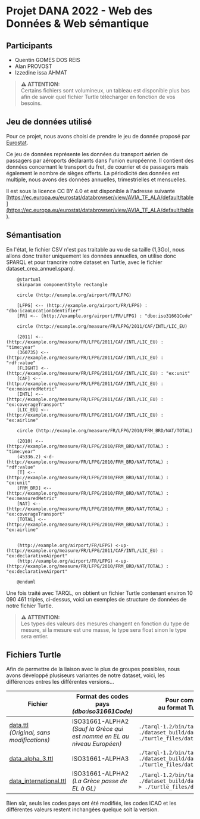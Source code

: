 # Projet DANA 2022 - Web des Données & Web sémantique

## Participants
- Quentin GOMES DOS REIS
- Alan PROVOST
- Izzedine issa AHMAT

> **:warning: ATTENTION:**\
>  Certains fichiers sont volumineux, un tableau est disponible plus bas afin de savoir quel fichier Turtle télécharger en fonction de vos besoins. 

## Jeu de données utilisé
Pour ce projet, nous avons choisi de prendre le jeu de donnée proposé par [Eurostat](https://ec.europa.eu/eurostat/fr/).

Ce jeu de données représente les données du transport aérien de passagers par aéroports déclarants dans l'union européenne.
Il contient des données concernant le transport du fret, de courrier et de passagers mais également le nombre de sièges offerts.
La périodicité des données est multiple, nous avons des données annuelles, trimestrielles et mensuelles.

Il est sous la licence CC BY 4.0 et est disponible à l'adresse suivante [https://ec.europa.eu/eurostat/databrowser/view/AVIA_TF_ALA/default/table](https://ec.europa.eu/eurostat/databrowser/view/AVIA_TF_ALA/default/table).

## Sémantisation
En l'état, le fichier CSV n'est pas traitable au vu de sa taille (1,3Go), nous allons donc traiter uniquement les données annuelles, on utilise donc SPARQL et pour trancrire notre dataset en Turtle, avec le fichier dataset_crea_annuel.sparql.

```plantuml
    @startuml
    skinparam componentStyle rectangle

    circle (http://example.org/airport/FR/LFPG)

    [LFPG] <-- (http://example.org/airport/FR/LFPG) : "dbo:icaoLocationIdentifier"
    [FR] <-- (http://example.org/airport/FR/LFPG) : "dbo:iso31661Code"

    circle (http://example.org/measure/FR/LFPG/2011/CAF/INTL/LIC_EU)

    (2011) <-- (http://example.org/measure/FR/LFPG/2011/CAF/INTL/LIC_EU) : "time:year"
    (360735) <-- (http://example.org/measure/FR/LFPG/2011/CAF/INTL/LIC_EU) : "rdf:value"
    [FLIGHT] <-- (http://example.org/measure/FR/LFPG/2011/CAF/INTL/LIC_EU) : "ex:unit"
    [CAF] <-- (http://example.org/measure/FR/LFPG/2011/CAF/INTL/LIC_EU) : "ex:measuredMetric"
    [INTL] <-- (http://example.org/measure/FR/LFPG/2011/CAF/INTL/LIC_EU) : "ex:coverageTransport"
    [LIC_EU] <-- (http://example.org/measure/FR/LFPG/2011/CAF/INTL/LIC_EU) : "ex:airline"

    circle (http://example.org/measure/FR/LFPG/2010/FRM_BRD/NAT/TOTAL)

    (2010) <-- (http://example.org/measure/FR/LFPG/2010/FRM_BRD/NAT/TOTAL) : "time:year"
    (45336.2) <-d- (http://example.org/measure/FR/LFPG/2010/FRM_BRD/NAT/TOTAL) : "rdf:value"
    [T] <-- (http://example.org/measure/FR/LFPG/2010/FRM_BRD/NAT/TOTAL) : "ex:unit"
    [FRM_BRD] <-- (http://example.org/measure/FR/LFPG/2010/FRM_BRD/NAT/TOTAL) : "ex:measuredMetric"
    [NAT] <-- (http://example.org/measure/FR/LFPG/2010/FRM_BRD/NAT/TOTAL) : "ex:coverageTransport"
    [TOTAL] <-- (http://example.org/measure/FR/LFPG/2010/FRM_BRD/NAT/TOTAL) : "ex:airline"


    (http://example.org/airport/FR/LFPG) <-up- (http://example.org/measure/FR/LFPG/2011/CAF/INTL/LIC_EU) : "ex:declarativeAirport"
    (http://example.org/airport/FR/LFPG) <-up- (http://example.org/measure/FR/LFPG/2010/FRM_BRD/NAT/TOTAL) : "ex:declarativeAirport"

    @enduml
```

Une fois traité avec TARQL, on obtient un fichier Turtle contenant environ 10 090 461 triples, ci-dessus, voici un exemples de structure de données de notre fichier Turtle.

> **:warning: ATTENTION:**\
>  Les types des valeurs des mesures changent en fonction du type de mesure, si la mesure est une masse, le type sera float sinon le type sera entier. 


## Fichiers Turtle

Afin de permettre de la liaison avec le plus de groupes possibles, nous avons développé plusiseurs variantes de notre dataset, voici, les différences entres les différentes versions...

| Fichier     | Format des codes pays <br> *(dbo:iso31661Code)*| Pour commande pour "re-compiler " <br> au format Turtle depuis la racine du projet |
| ----------- | ---------------------------------------------- | ------------------------------------------------------ |
| [data.ttl](https://gitlab.univ-nantes.fr/E192263G/semantic-project/-/blob/183ec1f6f15696e1e985498166004800ab2bbb1d/Turtle%20files/data.ttl) <br> *(Original, sans modifications)* | ISO31661-ALPHA2 <br> *(Sauf la Grèce qui est nommé en EL au niveau Européen)* | ```./tarql-1.2/bin/tarql --dedup 10000000  ./dataset_build/dataset_creation_original.sparql > ./turtle_files/data.ttl``` |
| [data_alpha_3.ttl](https://gitlab.univ-nantes.fr/E192263G/semantic-project/-/blob/183ec1f6f15696e1e985498166004800ab2bbb1d/Turtle%20files/data_alpha_3.ttl) | ISO31661-ALPHA3 | ```./tarql-1.2/bin/tarql --dedup 10000000  ./dataset_build/dataset_creation_alpha3.sparql > ./turtle_files/data_alpha_3.ttl``` |
| [data_international.ttl](https://gitlab.univ-nantes.fr/E192263G/semantic-project/-/blob/183ec1f6f15696e1e985498166004800ab2bbb1d/Turtle%20files/data_international.ttl) | ISO31661-ALPHA2 <br> *(La Grèce passe de EL à GL)* | ```./tarql-1.2/bin/tarql --dedup 10000000  ./dataset_build/dataset_creation_international.sparql > ./turtle_files/data_international.ttl``` |

Bien sûr, seuls les codes pays ont été modifiés, les codes ICAO et les différentes valeurs restent inchangées quelque soit la version.